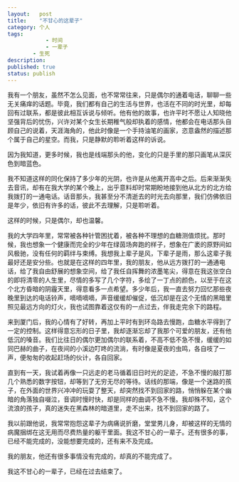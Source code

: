 ```yaml
---
layout:   post
title:    "不甘心的这辈子"
category: 个人                                  
tags:     
		    - 时间  
	 	    - 一辈子
        - 生死
description: 
published: true
status: publish
---
```

 
我有一个朋友，虽然不怎么见面，也不常常往来，只是偶尔的通着电话，聊聊一些无关痛痒的话题。毕竟，我们都有自己的生活与世界，也活在不同的时光里，却每回有过联系，都是彼此相互诉说与倾听。他有他的故事，也许平时不愿让人知晓他坚强背后的忧伤，兴许对某个女生长期稚气般却执着的感情，他都会在电话那头自顾自己的说着，天涯海角的，他此时像是一个手持油笔的画家，恣意盎然的描述那个属于自己的星空。而我，只是静默的聆听着这样的诉说。
 
因为我知道，更多时候，我也是线端那头的他，变化的只是手里的那只画笔从深灰色到暗蓝色。
 
<!-- more -->
 
我不知道这样的同化保持了多少年的光阴，也许是从他离开高中之后。后来渐渐失去音讯，却有在我大学的某个晚上，出乎意料却时常期盼地接到他从北方的北方给我拨打的一通电话。话音那头，我甚至分不清逝去的时光去向那里，我们仿佛依旧是年少，依旧有许多的话，彼此不去理解，只是聆听着。
 
这样的时候，只是偶尔，却也温馨。
 
我的大学四年里，常常被各种针管困扰着，被各种不理想的血糖测值烦扰。那时候，我也想象一个健康而完全的少年在绿茵场奔跑的样子，想象在广袤的原野间如风极驰，没有任何的羁绊与束缚。我想我上辈子是风，下辈子是雨，那么这辈子我最好还是安分些。也就是在这样的四年里，我的朋友，他从远方拨打的一通通电话，给了我自由舒展的想象空间，给了我任自挥舞的浓墨笔尖，得意在我这张空白的即将清零的人生里，尽情的多写了几个字符，多绘了一丁点的颜色，以至于在这个北方昏暗的阴霾天里，得意看多一点希望。多少年后，我一直去努力回忆那些夜晚里到达的电话铃声，嘀嘀嘀嘀，声音缓缓却催促，低沉却是在这个无情的黑暗里照见最远方向的灯火，我也试图靠着这仅有的一点过去，伴我走完余下的路程。
 
来到厦门后，我的心情有了好转，再加上平时有到环岛路去慢跑，血糖水平得到了一定的控制。这样得意忘形的日子里，我却逐渐忘却了我那个可爱的朋友，还有他低沉的嗓音。我们比往日的偶尔更加偶尔的联系着，不高不低不急不慢，缓缓的如同巴赫的曲子，在夜间的小溪边叮咚的流淌，有时像是夏夜的虫鸣，各自吱了一声，便匆匆的收起赶场的伙计，各自回家。
 
直到有一天，我试着再像一只远走的老马循着旧日时光的足迹，不急不慢的敲打那几个熟悉的数字按钮，却等到了无穷无尽的等待。话线的那端，像是一个迷路的孩子，在外面的世界兴冲冲的玩耍了整天，却突然找不到回家的路，悄悄躲在某个幽暗的角落独自啜泣，音调时慢时快，却是同样的曲调不急不慢。我却殊不知，这个流浪的孩子，真的迷失在黑森林的暗道里，走不出来，找不到回家的路了。
 
我以前跟他说，我常常抱怨这辈子为病痛说折磨，堂堂男儿身，却被这样的无情的病魔捆绑在这无用而尽费热量的躯干里面。我这不甘心的一辈子。还有很多的事，已经不能完成的，没能想要完成的，还有来不及完成。
 
我的朋友，他还有很多事情没有完成的，却真的不能完成了。
 
我这不甘心的一辈子，已经在过去结束了。
 
 
 
 
 
 
 
 
 
